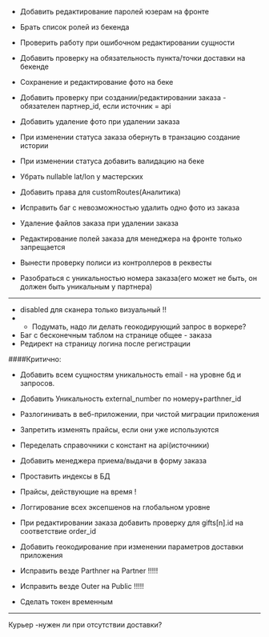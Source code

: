 -   Добавить редактирование паролей юзерам на фронте
-   Брать список ролей из бекенда
-   Проверить работу при ошибочном редактировании сущности
-   Добавить проверку на обязательность пункта/точки доставки на бекенде
-   Сохранение и редактирование фото на беке
-   Добавить проверку при создании/редактировании заказа - обязателен партнер_id, если источник = api
-   Добавить удаление фото при удалении заказа
-   При изменении статуса заказа обернуть в транзацию создание истории
-   При изменении статуса добавить валидацию на беке
-   Убрать nullable lat/lon у мастерских
-   Добавить права для customRoutes(Аналитика)

-   Исправить баг с невозможностью удалить одно фото из заказа
-   Удаление файлов заказа при удалении заказа

-   Редактирование полей заказа для менеджера на фронте только запрещается
-   Вынести проверку полиси из контроллеров в реквесты
-   Разобраться с уникальностью номера заказа(его может не быть, он должен быть уникальным у партнера)
---
- disabled для сканера только визуальный !!
- - Подумать, надо ли делать геокодирующий запрос в воркере?
- Баг с бесконечным таблом на странице общее - заказа
- Редирект на страницу логина после регистрации

####Критично:

- Добавить всем сущностям уникальность email - на уровне бд и запросов.
- Добавить Уникальность external_number по номеру+parthner_id
- Разлогинивать в веб-приложении, при чистой миграции приложения
- Запретить изменять прайсы, если они уже используются
- Переделать справочники с констант на api(источники)
- Добавить менеджера приема/выдачи в форму заказа
- Проставить индексы в БД
- Прайсы, действующие на время !
- Логгирование всех эксепшенов на глобальном уровне
- При редактировании заказа добавить проверку для gifts[n].id на соответствие order_id
- Добавить геокодирование при изменении параметров доставки приложения

- Исправить везде Parthner на Partner !!!!!
- Исправить везде Outer на Public !!!!!
- Сделать токен временным

---


Курьер -нужен ли при отсутствии доставки?

